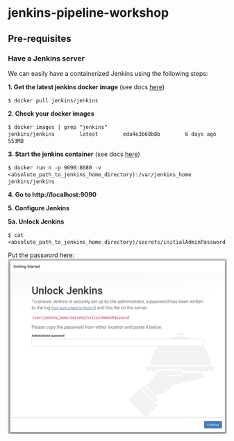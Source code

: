# jenkins-pipeline-workshop

## Pre-requisites

### Have a Jenkins server

We can easily have a containerized Jenkins using the following steps:

**1. Get the latest jenkins docker image** (see docs [here](https://hub.docker.com/r/jenkins/jenkins))
```
$ docker pull jenkins/jenkins
```

**2. Check your docker images**
```
$ docker images | grep "jenkins"
jenkins/jenkins        latest        eda4e3b68b8b        6 days ago        553MB
```

**3. Start the jenkins container** (see docs [here](https://github.com/jenkinsci/docker/blob/master/README.md))
```
$ docker run n -p 9090:8080 -v <absolute_path_to_jenkins_home_directory):/var/jenkins_home jenkins/jenkins
```

**4. Go to http://localhost:9090**

**5. Configure Jenkins**

**5a. Unlock Jenkins**

```
$ cat <absolute_path_to_jenkins_home_directory)/secrets/initialAdminPassword
```

Put the password here:
![Unlock Jenkins](images/unlock-jenkins.png)

